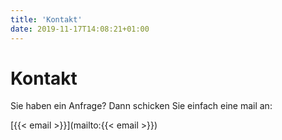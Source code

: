 ```yaml
---
title: 'Kontakt'
date: 2019-11-17T14:08:21+01:00
---
```


# Kontakt

Sie haben ein Anfrage?
Dann schicken Sie einfach eine mail an: 


[{{< email >}}](mailto:{{< email >}})
